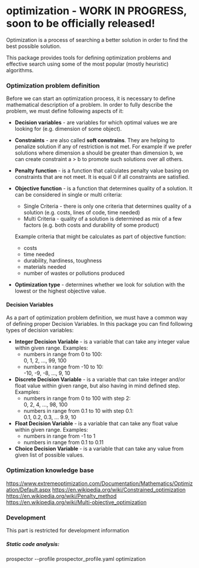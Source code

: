 # optimization - WORK IN PROGRESS, soon to be officially released!
Optimization is a process of searching a better solution in order to find the best possible solution.

This package provides tools for defining optimization problems and effective search using some of the most popular 
(mostly heuristic) algorithms.


### Optimization problem definition
Before we can start an optimization process, it is necessary to define mathematical description of a problem.
In order to fully describe the problem, we must define following aspects of it:
- **Decision variables** - are variables for which optimal values we are looking for (e.g. dimension of some object).
- **Constraints** - are also called **soft constrains**. They are helping to penalize solution if any of restriction 
is not met. For example if we prefer solutions where dimension a should be greater than dimension b, we can create 
constraint a > b to promote such solutions over all others.
- **Penalty function** - is a function that calculates penalty value basing on constraints that are not meet. 
It is equal 0 if all constraints are satisfied.
- **Objective function** - is a function that determines quality of a solution. It can be considered in single or multi 
criteria:
    - Single Criteria - there is only one criteria that determines quality of a solution (e.g. costs, lines of code, 
    time needed)
    - Multi Criteria - quality of a solution is determined as mix of a few factors (e.g. both costs and durability 
    of some product) 
     
    Example criteria that might be calculates as part of objective function:
    - costs
    - time needed
    - durability, hardiness, toughness
    - materials needed
    - number of wastes or pollutions produced
- **Optimization type** - determines whether we look for solution with the lowest or the highest objective value.


#### Decision Variables
As a part of optimization problem definition, we must have a common way of defining proper Decision Variables. 
In this package you can find following types of decision variables:
- **Integer Decision Variable** - is a variable that can take any integer value within given range. Examples:
    - numbers in range from 0 to 100:  
    0, 1, 2, ..., 99, 100  
    - numbers in range from -10 to 10:  
    -10, -9, -8, ..., 9, 10
- **Discrete Decision Variable** - is a variable that can take integer and/or float value within given range, 
but also having in mind defined step. Examples:
    - numbers in range from 0 to 100 with step 2:  
    0, 2, 4, ..., 98, 100
    - numbers in range from 0.1 to 10 with step 0.1:  
    0.1, 0.2, 0.3, ... 9.9, 10
- **Float Decision Variable** - is a variable that can take any float value within given range. Examples:
    - numbers in range from -1 to 1
    - numbers in range from 0.1 to 0.11
- **Choice Decision Variable** - is a variable that can take any value from given list of possible values.


### Optimization knowledge base
https://www.extremeoptimization.com/Documentation/Mathematics/Optimization/Default.aspx
https://en.wikipedia.org/wiki/Constrained_optimization
https://en.wikipedia.org/wiki/Penalty_method
https://en.wikipedia.org/wiki/Multi-objective_optimization


### Development
This part is restricted for development information

##### Static code analysis:
prospector --profile prospector_profile.yaml optimization

